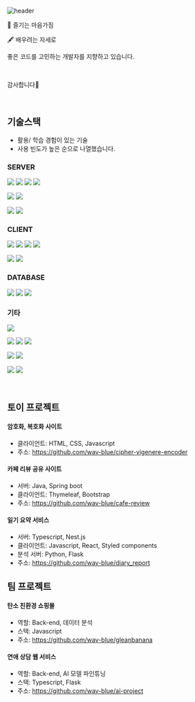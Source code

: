 ![header](https://capsule-render.vercel.app/api?color=CDE4AD&type=Waving&height=200&section=header&text=Introduce&fontSize=35)

🎵 즐기는 마음가짐

🖋️ 배우려는 자세로

좋은 코드를 고민하는 개발자를 지향하고 있습니다.

<br/>

감사합니다🫡


<br/>

## 기술스택

- 활용/ 학습 경험이 있는 기술
- 사용 빈도가 높은 순으로 나열했습니다.

<h3>SERVER</h3>

<img src="https://img.shields.io/badge/npm-CB3837?logo=npm&style=for-the-badge&logoColor=white"/> <img src="https://img.shields.io/badge/Typescript-3178C6?style=for-the-badge&logo=Typescript&logoColor=white"/> <img src="https://img.shields.io/badge/Javascript-F7DF1E?style=for-the-badge&logo=Javascript&logoColor=white"/> <img src="https://img.shields.io/badge/nestjs-E0234E?style=for-the-badge&logo=nestjs&logoColor=white"/>

<img src="https://img.shields.io/badge/java-007396?style=for-the-badge&logo=java&logoColor=white"> <img src="https://img.shields.io/badge/springboot-6DB33F?style=for-the-badge&logo=springboot&logoColor=white">

<img src="https://img.shields.io/badge/python-3776AB?style=for-the-badge&logo=python&logoColor=white"> <img src="https://img.shields.io/badge/Flask-000000?style=for-the-badge&logo=Flask&logoColor=white"/>

<h3>CLIENT</h3>

<img src="https://img.shields.io/badge/react-61DAFB?style=for-the-badge&logo=react&logoColor=white"> <img src="https://img.shields.io/badge/HTML-E34F26?style=for-the-badge&logo=html5&logoColor=white"> <img src="https://img.shields.io/badge/CSS-1572B6?style=for-the-badge&logo=CSS3&logoColor=white"> <img src="https://img.shields.io/badge/thymeleaf-005F0F?style=for-the-badge&logo=thymeleaf&logoColor=white">

<img src="https://img.shields.io/badge/bootstrap-7952B3?style=for-the-badge&logo=bootstrap&logoColor=white"> <img src="https://img.shields.io/badge/styled_components-DB7093?style=for-the-badge&logo=styledcomponents&logoColor=white">

<h3>DATABASE</h3>

<img src="https://img.shields.io/badge/mysql-4479A1?style=for-the-badge&logo=mysql&logoColor=white"> <img src="https://img.shields.io/badge/mongodb-47A248?style=for-the-badge&logo=mongodb&logoColor=white"> <img src="https://img.shields.io/badge/postgresql-4169E1?style=for-the-badge&logo=postgresql&logoColor=white">

<h3>기타</h3>

<img src="https://img.shields.io/badge/postman-FF6C37?style=for-the-badge&logo=postman&logoColor=white">

<img src="https://img.shields.io/badge/amazonrds-527FFF?style=for-the-badge&logo=amazonrds&logoColor=white"> <img src="https://img.shields.io/badge/amazonec2-FF9900?style=for-the-badge&logo=amazonec2&logoColor=white"> <img src="https://img.shields.io/badge/amazons3-569A31?style=for-the-badge&logo=amazons3&logoColor=white">

<img src="https://img.shields.io/badge/python-3776AB?style=for-the-badge&logo=python&logoColor=white"> <img src="https://img.shields.io/badge/tensorflow-FF6F00?style=for-the-badge&logo=tensorflow&logoColor=white">

<img src="https://img.shields.io/badge/kotlin-7F52FF?style=for-the-badge&logo=kotlin&logoColor=white"> <img src="https://img.shields.io/badge/androidstudio-3DDC84?style=for-the-badge&logo=androidstudio&logoColor=white">

<br/>

## 토이 프로젝트

#### 암호화, 복호화 사이트

- 클라이언트: HTML, CSS, Javascript
- 주소: https://github.com/wav-blue/cipher-vigenere-encoder

#### 카페 리뷰 공유 사이트

- 서버: Java, Spring boot
- 클라이언트: Thymeleaf, Bootstrap
- 주소: https://github.com/wav-blue/cafe-review

#### 일기 요약 서비스

- 서버: Typescript, Nest.js
- 클라이언트: Javascript, React, Styled components
- 분석 서버: Python, Flask
- 주소: https://github.com/wav-blue/diary_report

## 팀 프로젝트

#### 탄소 친환경 쇼핑몰

- 역할: Back-end, 데이터 분석
- 스택: Javascript
- 주소: https://github.com/wav-blue/gleanbanana

#### 연애 상담 웹 서비스

- 역할: Back-end, AI 모델 파인튜닝
- 스택: Typescript, Flask
- 주소: https://github.com/wav-blue/ai-project

<br/>
<br/>
